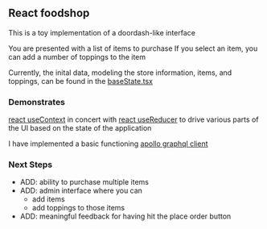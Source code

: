 ## React foodshop

This is a toy implementation of a doordash-like interface

You are presented with a list of items to purchase
If you select an item, you can add a number of toppings to the item

Currently, the inital data, modeling the store information, items, and toppings, can be found in the [baseState.tsx](./src/baseState.tsx)

### Demonstrates

[react useContext](https://react.dev/reference/react/useContext)
in concert with [react useReducer](https://react.dev/reference/react/useReducer)
to drive various parts of the UI based on the state of the application

I have implemented a basic functioning [apollo graphql client](https://new.apollographql.com/)

### Next Steps

- ADD: ability to purchase multiple items
- ADD: admin interface where you can
  - add items
  - add toppings to those items
- ADD: meaningful  feedback for having hit the place order button
